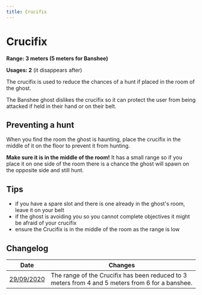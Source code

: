 ```yaml
---
title: Crucifix
---
```


# Crucifix

**Range: 3 meters (5 meters for Banshee)**

**Usages: 2** (it disappears after)

The crucifix is used to reduce the chances of a hunt if placed in the room of the ghost.

The Banshee ghost dislikes the crucifix so it can protect the user from being attacked if held in their hand or on their belt.

## Preventing a hunt

When you find the room the ghost is haunting, place the crucifix in the middle of it on the floor to prevent it from hunting.

**Make sure it is in the middle of the room!** It has a small range so if you place it on one side of the room there is a chance the ghost will spawn on the opposite side and still hunt.

## Tips

- if you have a spare slot and there is one already in the ghost's room, leave it on your belt
- if the ghost is avoiding you so you cannot complete objectives it might be afraid of your crucifix
- ensure the Crucifix is in the middle of the room as the range is low

## Changelog

| Date | Changes |
| --- | --- |
| [29/09/2020](https://discordapp.com/channels/435431947963990026/661365069006897154/760599252480163840) | The range of the Crucifix has been reduced to 3 meters from 4 and 5 meters from 6 for a banshee. |
